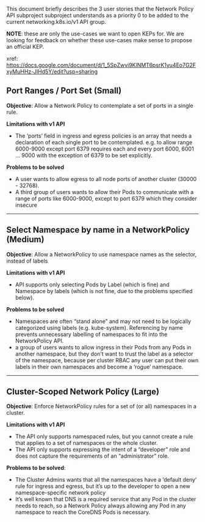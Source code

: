 This document briefly describes the 3 user stories that the Network Policy API subproject subproject understands as a priority 0 to be added to the current networking.k8s.io/v1 API group. 

**NOTE**: these are only the use-cases we want to open KEPs for. We are looking for feedback on whether these use-cases make sense to propose an official KEP. 

xref: https://docs.google.com/document/d/1_5SpZwvi9KlNMT6psrK1yu4Eo7G2FxyMuHHz-JIHd5Y/edit?usp=sharing 

## Port Ranges / Port Set (Small)

**Objective**: Allow a Network Policy to contemplate a set of ports in a single rule. 

**Limitations with v1 API**
* The ‘ports’ field in ingress and egress policies is an array that needs a declaration of each single port to be contemplated. e.g. to allow range 6000-9000 except port 6379 requires each and every port 6000, 6001 … 9000 with the exception of 6379 to be set explicitly.

**Problems to be solved**
* A user wants to allow egress to all node ports of another cluster (30000 - 32768). 
* A third group of users wants to allow their Pods to communicate with a range of ports like 6000-9000, except to port 6379 which they consider insecure

-------

## Select Namespace by name in a NetworkPolicy (Medium)

**Objective**: Allow a NetworkPolicy to use namespace names as the selector, instead of labels

**Limitations with v1 API**
* API supports only selecting Pods by Label (which is fine) and Namespace by labels (which is not fine, due to the problems specified below).

**Problems to be solved**
* Namespaces are often “stand alone” and may not need to be logically categorized using labels (e.g. kube-system). Referencing by name prevents unnecessary labelling of namespaces to fit into the NetworkPolicy API.
* a group of users wants to allow ingress in their Pods from any Pods in another namespace, but they don’t want to trust the label as a selector of the namespace, because per cluster RBAC any user can put their own labels in their own namespaces and become a ‘rogue’ namespace.

-------

## Cluster-Scoped Network Policy (Large)

**Objective**: Enforce NetworkPolicy rules for a set of (or all) namespaces in a cluster.

**Limitations with v1 API**
* The API only supports namespaced rules, but you cannot create a rule that applies to a set of namespaces or the whole cluster.
* The API only supports expressing the intent of a “developer” role and does not capture the requirements of an “administrator” role.

**Problems to be solved**: 
* The Cluster Admins wants that all the namespaces have a ‘default deny’ rule for ingress and egress, but it’s up to the developer to open a new namespace-specific network policy
* It’s well known that DNS is a required service that any Pod in the cluster needs to reach, so a Network Policy always allowing any Pod in any namespace to reach the CoreDNS Pods is necessary.
